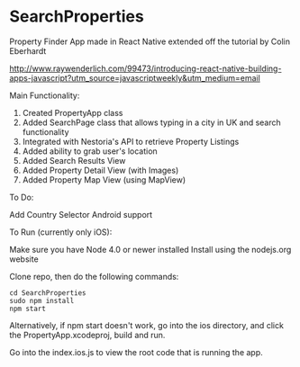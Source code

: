 # SearchProperties
Property Finder App made in React Native extended off the tutorial by Colin Eberhardt

http://www.raywenderlich.com/99473/introducing-react-native-building-apps-javascript?utm_source=javascriptweekly&utm_medium=email

Main Functionality:

1. Created PropertyApp class
2. Added SearchPage class that allows typing in a city in UK and search functionality
3. Integrated with Nestoria's API to retrieve Property Listings
4. Added ability to grab user's location
5. Added Search Results View
6. Added Property Detail View (with Images)
7. Added Property Map View (using MapView)

To Do:

Add Country Selector
Android support

To Run (currently only iOS):

Make sure you have Node 4.0 or newer installed
Install using the nodejs.org website

Clone repo, then do the following commands:

    cd SearchProperties
    sudo npm install
    npm start

Alternatively, if npm start doesn't work, go into the ios directory, and click the PropertyApp.xcodeproj, build and run.

Go into the index.ios.js to view the root code that is running the app.


